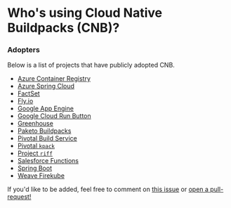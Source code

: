 # Who's using Cloud Native Buildpacks (CNB)?

### Adopters
Below is a list of projects that have publicly adopted CNB. 

* [Azure Container Registry](https://docs.microsoft.com/en-us/azure/container-registry/container-registry-tasks-pack-build)
* [Azure Spring Cloud](https://content.pivotal.io/blog/azure-spring-cloud-a-new-way-to-run-spring-boot-apps-atop-kubernetes)
* [FactSet](https://www.factset.com/)
* [Fly.io](https://fly.io/blog/simpler-fly-deployments-nodejs-rails-golang-java/)
* [Google App Engine](https://cloud.google.com/appengine/)
* [Google Cloud Run Button](https://cloud.google.com/blog/products/serverless/introducing-cloud-run-button-click-to-deploy-your-git-repos-to-google-cloud)
* [Greenhouse](https://github.com/grnhse/)
* [Paketo Buildpacks](https://paketo.io)
* [Pivotal Build Service](https://content.pivotal.io/blog/pivotal-build-service-now-alpha-assembles-and-updates-containers-in-kubernetes)
* [Pivotal `kpack`](https://content.pivotal.io/blog/introducing-kpack-a-kubernetes-native-container-build-service)
* [Project `riff`](https://projectriff.io/blog/2018/11/19/announcing-riff-0-2-0)
* [Salesforce Functions](https://developer.salesforce.com/blogs/2019/11/introducing-salesforce-evergreen.html)
* [Spring Boot](https://spring.io/blog/2020/01/23/spring-boot-2-3-0-m1-is-now-available)
* [Weave Firekube](https://www.weave.works/blog/firekube-fast-and-secure-kubernetes-clusters-using-weave-ignite)

If you'd like to be added, feel free to comment on [this issue](https://github.com/buildpacks/community/issues/12) or [open a pull-request!](https://github.com/buildpacks/community/edit/master/ADOPTERS.md)
